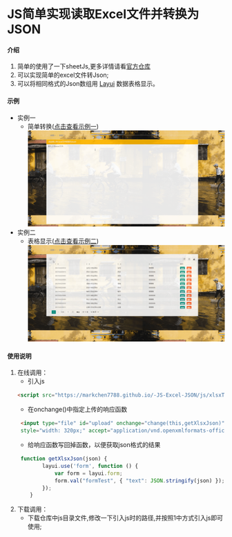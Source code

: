 # JS简单实现读取Excel文件并转换为JSON

#### 介绍
1. 简单的使用了一下sheetJs,更多详情请看[官方仓库](https://github.com/SheetJS/sheetjs)
2. 可以实现简单的excel文件转Json;
3. 可以将相同格式的Json数组用 [Layui](https://www.layui.com) 数据表格显示。

#### 示例

* 实例一
   * 简单转换([点击查看示例一](https://markchen7788.github.io/-JS-Excel-JSON/example/test1.html))
    <br>![Image text](./res/test1.gif)
* 实例二
   * 表格显示([点击查看示例二](https://markchen7788.github.io/-JS-Excel-JSON/example/test2.html))
    <br>![Image text](./res/test2.gif)


#### 使用说明

1.  在线调用：
    *  引入js
     ```html
     <script src="https://markchen7788.github.io/-JS-Excel-JSON/js/xlsxToJson.js"></script>
     ```
    *  在onchange()中指定上传的响应函数
     ```html
      <input type="file" id="upload" onchange="change(this,getXlsxJson)" 
      style="width: 320px;" accept="application/vnd.openxmlformats-officedocument.spreadsheetml.sheet">
     ```
    * 给响应函数写回掉函数，以便获取json格式的结果
    ```js
     function getXlsxJson(json) {
            layui.use('form', function () {
                var form = layui.form;
                form.val("formTest", { "text": JSON.stringify(json) });
            });
        } 
    ```
2.  下载调用：
     * 下载仓库中js目录文件,修改一下引入js时的路径,并按照1中方式引入js即可使用;
